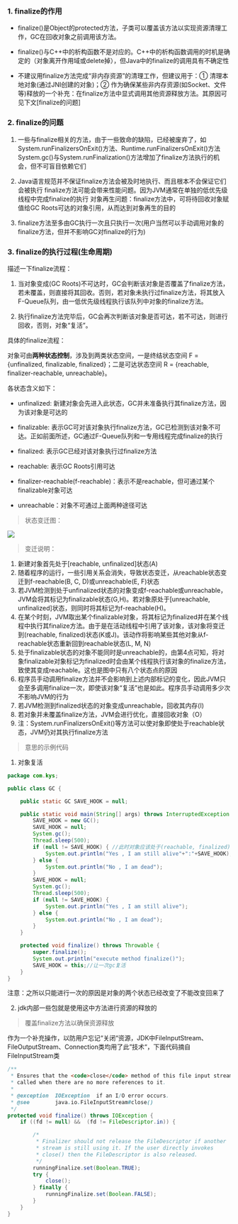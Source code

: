 
### 1. finalize的作用

- finalize()是Object的protected方法，子类可以覆盖该方法以实现资源清理工作，GC在回收对象之前调用该方法。

- finalize()与C++中的析构函数不是对应的。C++中的析构函数调用的时机是确定的（对象离开作用域或delete掉），但Java中的finalize的调用具有不确定性

- 不建议用finalize方法完成“非内存资源”的清理工作，但建议用于：① 清理本地对象(通过JNI创建的对象)；② 作为确保某些非内存资源(如Socket、文件等)释放的一个补充：在finalize方法中显式调用其他资源释放方法。其原因可见下文[finalize的问题]
### 2. finalize的问题

1. 一些与finalize相关的方法，由于一些致命的缺陷，已经被废弃了，如System.runFinalizersOnExit()方法、Runtime.runFinalizersOnExit()方法
System.gc()与System.runFinalization()方法增加了finalize方法执行的机会，但不可盲目依赖它们

2. Java语言规范并不保证finalize方法会被及时地执行、而且根本不会保证它们会被执行
finalize方法可能会带来性能问题。因为JVM通常在单独的低优先级线程中完成finalize的执行
对象再生问题：finalize方法中，可将待回收对象赋值给GC Roots可达的对象引用，从而达到对象再生的目的

3. finalize方法至多由GC执行一次且只执行一次(用户当然可以手动调用对象的finalize方法，但并不影响GC对finalize的行为)
### 3. finalize的执行过程(生命周期)

描述一下finalize流程：

1. 当对象变成(GC Roots)不可达时，GC会判断该对象是否覆盖了finalize方法，若未覆盖，则直接将其回收。否则，若对象未执行过finalize方法，将其放入F-Queue队列，由一低优先级线程执行该队列中对象的finalize方法。

2. 执行finalize方法完毕后，GC会再次判断该对象是否可达，若不可达，则进行回收，否则，对象“复活”。

具体的finalize流程： 

对象可由**两种状态控制**，涉及到两类状态空间，一是终结状态空间 F = {unfinalized, finalizable, finalized}；二是可达状态空间 R = {reachable, finalizer-reachable, unreachable}。

各状态含义如下： 

- unfinalized: 新建对象会先进入此状态，GC并未准备执行其finalize方法，因为该对象是可达的
- finalizable: 表示GC可对该对象执行finalize方法，GC已检测到该对象不可达。正如前面所述，GC通过F-Queue队列和一专用线程完成finalize的执行
- finalized: 表示GC已经对该对象执行过finalize方法
- reachable: 表示GC Roots引用可达
- finalizer-reachable(f-reachable)：表示不是reachable，但可通过某个finalizable对象可达

- unreachable：对象不可通过上面两种途径可达

> 状态变迁图：

![](blogimg/java/10.png)

> 变迁说明： 

1. 新建对象首先处于[reachable, unfinalized]状态(A) 
2. 随着程序的运行，一些引用关系会消失，导致状态变迁，从reachable状态变迁到f-reachable(B, C, D)或unreachable(E, F)状态 
3. 若JVM检测到处于unfinalized状态的对象变成f-reachable或unreachable，JVM会将其标记为finalizable状态(G,H)。若对象原处于[unreachable, unfinalized]状态，则同时将其标记为f-reachable(H)。 
4. 在某个时刻，JVM取出某个finalizable对象，将其标记为finalized并在某个线程中执行其finalize方法。由于是在活动线程中引用了该对象，该对象将变迁到(reachable, finalized)状态(K或J)。该动作将影响某些其他对象从f-reachable状态重新回到reachable状态(L, M, N) 
5. 处于finalizable状态的对象不能同时是unreachable的，由第4点可知，将对象finalizable对象标记为finalized时会由某个线程执行该对象的finalize方法，致使其变成reachable。这也是图中只有八个状态点的原因 
6. 程序员手动调用finalize方法并不会影响到上述内部标记的变化，因此JVM只会至多调用finalize一次，即使该对象“复活”也是如此。程序员手动调用多少次不影响JVM的行为 
7. 若JVM检测到finalized状态的对象变成unreachable，回收其内存(I) 
8. 若对象并未覆盖finalize方法，JVM会进行优化，直接回收对象（O） 
9. 注：System.runFinalizersOnExit()等方法可以使对象即使处于reachable状态，JVM仍对其执行finalize方法

> 意思的示例代码

1. 对象复活

```java
package com.kys;

public class GC {

    public static GC SAVE_HOOK = null;

    public static void main(String[] args) throws InterruptedException {
        SAVE_HOOK = new GC();
        SAVE_HOOK = null;
        System.gc();
        Thread.sleep(500);
        if (null != SAVE_HOOK) { //此时对象应该处于(reachable, finalized)状态
            System.out.println("Yes , I am still alive"+":"+SAVE_HOOK);
        } else {
            System.out.println("No , I am dead");
        }
        SAVE_HOOK = null;
        System.gc();
        Thread.sleep(500);
        if (null != SAVE_HOOK) {
            System.out.println("Yes , I am still alive");
        } else {
            System.out.println("No , I am dead");
        }
    }

    protected void finalize() throws Throwable {
        super.finalize();
        System.out.println("execute method finalize()");
        SAVE_HOOK = this;//让一次gc复活
    }
}
```

注意：之所以只能进行一次的原因是对象的两个状态已经改变了不能改变回来了

2. jdk内部一些包就是使用这中方法进行资源的释放的

> 覆盖finalize方法以确保资源释放

作为一个补充操作，以防用户忘记“关闭“资源，JDK中FileInputStream、FileOutputStream、Connection类均用了此”技术“，下面代码摘自FileInputStream类

```java
/**
 * Ensures that the <code>close</code> method of this file input stream is
 * called when there are no more references to it.
 *
 * @exception  IOException  if an I/O error occurs.
 * @see        java.io.FileInputStream#close()
 */
protected void finalize() throws IOException {
    if ((fd != null) &&  (fd != FileDescriptor.in)) {

        /*
         * Finalizer should not release the FileDescriptor if another
         * stream is still using it. If the user directly invokes
         * close() then the FileDescriptor is also released.
         */
        runningFinalize.set(Boolean.TRUE);
        try {
            close();
        } finally {
            runningFinalize.set(Boolean.FALSE);
        }
    }
}
```